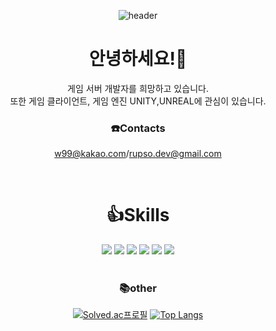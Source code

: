 <div align="center">
   <div>
     
  ![header](https://capsule-render.vercel.app/api?type=waving&color=timeGradient&text=Welcome%20to%20ash5270%20GitHub%20&animation=twinkling&fontSize=35&fontAlignY=40&fontAlign=70&height=250)


</div>

# 안녕하세요!👋
게임 서버 개발자를 희망하고 있습니다.<br/> 
또한 게임 클라이언트, 게임 엔진 UNITY,UNREAL에 관심이 있습니다. 

### ☎️Contacts
w99@kakao.com/rupso.dev@gmail.com

<br/>


# 👍Skills   
<div align="center">
<img src="https://img.shields.io/badge/C++-00599C?style=for-the-badge&logo=c%2B%2B&logoColor=white"/>
<img src="https://img.shields.io/badge/.NET-512BD4?style=for-the-badge&logo=.NET&logoColor=white"/>
<img src="https://img.shields.io/badge/Unity-FFFFFF?style=for-the-badge&logo=Unity&logoColor=black"/>
<img src="https://img.shields.io/badge/MySQL-4479A1?style=for-the-badge&logo=MySQL&logoColor=white"/>
<img src="https://img.shields.io/badge/IOCP-40AEF0?style=for-the-badge"/>
<img src="https://img.shields.io/badge/SOCKET-EF2D5E?style=for-the-badge"/>

</div>

<br/>
   
### 📚other 
  
[![Solved.ac프로필](http://mazassumnida.wtf/api/v2/generate_badge?boj=ash5270)](https://solved.ac/ash5270)
[![Top Langs](https://github-readme-stats.vercel.app/api/top-langs/?username=ash5270&layout=compact)](https://github.com/ash5270/github-readme-stats)

</div>




